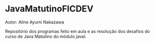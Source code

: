 # JavaMatutinoFICDEV
Autor: Aline Ayumi Nakazawa

Repositório dos programas feito em aula e as resolução dos desafios do curso de Java Matutino do módulo javaI.
